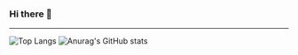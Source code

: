 ### Hi there 👋

---

![Top Langs](https://github-readme-stats.vercel.app/api/top-langs/?username=LeeSuengSub&layout=compact&theme=tokyonight)
![Anurag's GitHub stats](https://github-readme-stats.vercel.app/api?username=LeeSuengSub&theme=monokai&show_icons=monokai)




<!--
**LeeSuengSub/LeeSuengSub** is a ✨ _special_ ✨ repository because its `README.md` (this file) appears on your GitHub profile.

Here are some ideas to get you started:

- 🔭 I’m currently working on ...
- 🌱 I’m currently learning ...
- 👯 I’m looking to collaborate on ...
- 🤔 I’m looking for help with ...
- 💬 Ask me about ...
- 📫 How to reach me: ...
- 😄 Pronouns: ...
- ⚡ Fun fact: ...
-->
